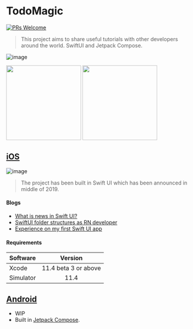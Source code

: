 # TodoMagic

[![PRs Welcome](https://img.shields.io/badge/PRs-welcome-brightgreen.svg?style=flat-square)](CONTRIBUTING.md)

> This project aims to share useful tutorials with other developers around the world. SwiftUI and Jetpack Compose.

![image](https://user-images.githubusercontent.com/27461460/77463970-d1d0a000-6e49-11ea-84f3-315350b7f8bd.png)

<a href="https://apps.apple.com/app/id1438372083"><img src="https://user-images.githubusercontent.com/27461460/77502559-8c8a8d80-6e9e-11ea-9f8e-0f58c704eed6.png" width="200"/></a> <img src="https://user-images.githubusercontent.com/27461460/77502571-90b6ab00-6e9e-11ea-9e93-235a319ebb41.png" width="200"/>

## [iOS](iOS/)

![image](https://user-images.githubusercontent.com/27461460/77458392-74385580-6e41-11ea-9596-312d2d8a3854.png)

> The project has been built in Swift UI which has been announced in middle of 2019.

  #### Blogs
  * [What is news in Swift UI?](https://medium.com/dooboolab/what-is-news-in-swift-ui-eb17a70318c4)
  * [SwiftUI folder structures as RN developer](https://medium.com/dooboolab/swiftui-folder-structures-as-rn-developer-f1ba12be9a05)
  * [Experience on my first Swift UI app](https://medium.com/@dooboolab/experience-on-my-first-swift-ui-app-d19591bd2a1d)


  #### Requirements

  Software           | Version               |
  ------------------ | :-------------------: |
  Xcode              | 11.4 beta 3 or above  |
  Simulator          | 11.4                  |


## [Android](Android/)
- WIP
- Built in [Jetpack Compose](https://developer.android.com/jetpack/compose?authuser=1).